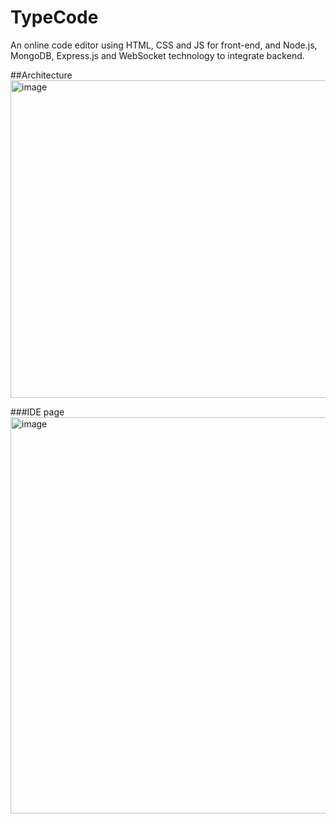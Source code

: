# TypeCode
An online code editor using HTML, CSS and JS for front-end, and Node.js, MongoDB, Express.js and WebSocket technology to integrate backend.

##Architecture
<img width="508" alt="image" src="https://user-images.githubusercontent.com/97759804/224114720-c678fedd-908c-4a0f-b338-74649bbf0a10.png">

###IDE page
<img width="634" alt="image" src="https://user-images.githubusercontent.com/97759804/224114949-39b7730b-a51d-44c7-8ffd-e8e6838bf7c6.png">

